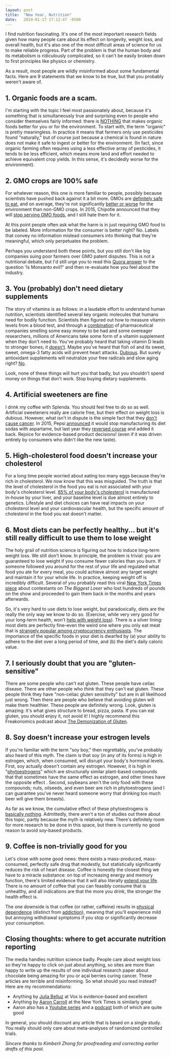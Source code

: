 ```yaml
---
layout: post
title:  "New Year, Nutrition"
date:   2019-01-17 17:12:47 -0500
---
```


I find nutrition fascinating. It's one of the most important research fields given how many people care about its effect on longevity, weight loss, and overall health, but it's also one of the most difficult areas of science for us to make reliable progress. Part of the problem is that the human body and its metabolism is ridiculously complicated, so it can't be easily broken down to first principles like physics or chemistry.

As a result, most people are wildly misinformed about some fundamental facts. Here are 9 statements that we know to be true, but that you probably weren't aware of.

<!--more-->

## 1. Organic foods are a scam.

I'm starting with the topic I feel most passionately about, because it's something that is simultaneously true and surprising even to people who consider themselves fairly informed: there is [NOTHING](https://www.vox.com/2014/7/16/5899347/organic-produce-debate-healthier-more-nutritious) that makes organic foods better for you or for the environment. To start with, the term "organic" is pretty meaningless. In practice it means that farmers only use pesticides found "naturally," but of course just because a chemical is found in nature does not make it safe to ingest or better for the environment. (In fact, since organic farming often requires using a less effective array of pesticides, it tends to be less efficient, which means more land and effort needed to achieve equivalent crop yields. In this sense, it's decidedly worse for the environment).

## 2. GMO crops are 100% safe

For whatever reason, this one is more familiar to people, possibly because scientists have pushed back against it a bit more. GMOs are [definitely safe to eat](https://www.vox.com/2014/11/3/18092736/are-gmos-safe-to-eat), and on average, they're not significantly [better or worse](https://www.vox.com/2014/11/3/18092738/are-gm-crops-good-or-bad-for-the-environment) for the environment than non-GMO crops. In 2015, Chipotle announced that they will [stop serving GMO foods](https://www.vox.com/2015/4/27/8505167/chipotle-GMOs), and I still hate them for it.

At this point people often ask what the harm is in just requiring GMO food to be labeled. More information for the consumer is better right? No. Labels that convey no information mislead consumers into thinking that they're meaningful, which only perpetuates the problem.

Perhaps you understand both these points, but you still don't like big companies suing poor farmers over GMO patent disputes. This is not a nutritional debate, but I'd still urge you to read this [Quora answer](https://www.quora.com/Is-Monsanto-evil) to the question 'Is Monsanto evil?' and then re-evaluate how you feel about the industry.

## 3. You (probably) don't need dietary supplements

The story of vitamins is as follows: in a laudable effort to understand human nutrition, scientists identified several key organic molecules that humans need for bodily function. Scientists then figured out how to measure vitamin levels from a blood test, and through a [combination](https://www.nytimes.com/2018/08/18/business/vitamin-d-michael-holick.html) of pharmaceutical companies smelling some easy money to be had and some overeager researchers, millions of Americans take some form of a vitamin supplement when they don't need to. You've probably heard that taking vitamin D leads to stronger bones; it [doesn't](https://www.vox.com/2018/10/4/17933880/vitamin-d-health-sun-diet). Maybe you've heard that fish oil and its sweet, sweet, omega-3 fatty acids will prevent heart attacks. [Dubious](https://www.vox.com/2018/11/19/18097613/benefits-fish-oil-supplements). But surely antioxidant supplements will neutralize your free radicals and slow aging right? [No](https://www.ncbi.nlm.nih.gov/pubmed/24045742).

Look, none of these things will hurt you that badly, but you shouldn't spend money on things that don't work. Stop buying dietary supplements.

## 4. Artificial sweeteners are fine

I drink my coffee with Splenda. You should feel free to do so as well. Artificial sweeteners really are calorie free, but their effect on weight loss is dubious. However, what isn't in dispute is the simple fact that they [don't cause cancer](https://www.youtube.com/watch?v=Mf82FfX-wuU). In 2015, Pepsi [announced](https://www.vox.com/2015/4/25/8494707/aspartame-dangerous) it would stop manufacturing its diet sodas with aspartame, but last year they [reversed course](https://adage.com/article/cmo-strategy/reversing-diet-pepsi-aspartame/312432/) and added it back. Rejoice for evidence-based product decisions! (even if it was driven entirely by consumers who didn't like the new taste).

## 5. High-cholesterol food doesn't increase your cholesterol

For a long time people worried about eating too many eggs because they're rich in cholesterol. We now know that this was misguided. The truth is that the level of cholesterol in the food you eat is not associated with your body's cholesterol level. [85% of your body's cholesterol](https://health.clevelandclinic.org/why-you-should-no-longer-worry-about-cholesterol-in-food/) is manufactured in-house by your liver, and your baseline level is due almost entirely to genetics. Lifestyle and diet choices can have real impacts on your cholesterol level and your cardiovascular health, but the specific amount of cholesterol in the food you eat doesn't matter.

## 6. Most diets can be perfectly healthy... but it's still really difficult to use them to lose weight

The holy grail of nutrition science is figuring out how to induce long-term weight loss. We still don't know. In principle, the problem is trivial: you are guaranteed to lose weight if you consume fewer calories than you burn. If someone followed you around for the rest of your life and regulated what food you ate for every meal, you could achieve almost any target weight and maintain it for your whole life. In practice, keeping weight off is incredibly difficult. Several of you probably read this viral [New York Times piece](https://www.nytimes.com/2016/05/02/health/biggest-loser-weight-loss.html) about contestants on *The Biggest Loser* who lost hundreds of pounds on the show and proceeded to gain them back in the months and years afterwards.

So, it's very hard to use diets to lose weight, but paradoxically, diets are the really the only way we know to do so. (Exercise, while very very good for your long-term health, won't [help with weight loss](https://www.vox.com/2016/4/28/11518804/weight-loss-exercise-myth-burn-calories)). There is a silver lining: most diets are perfectly fine–even the weird one where you only eat meat that is [strangely popular among cryptocurrency enthusiasts](https://motherboard.vice.com/en_us/article/ne74nw/inside-the-world-of-the-bitcoin-carnivores). The importance of the specific foods in your diet is dwarfed by (a) your ability to adhere to the diet over a long period of time, and (b) the diet's daily caloric value.

## 7. I seriously doubt that you are "gluten-sensitive"

There are some people who can't eat gluten. These people have celiac disease. There are other people who *think* that they can't eat gluten. These people think they have "non-celiac gluten sensitivity" but are in all likelihood just wrong. Then there are people who believe that avoiding gluten will make them healthier. These people are definitely wrong. Look, gluten is amazing: it's what gives structure to bread, pizza, pasta. If you can eat gluten, you should enjoy it, not avoid it! I highly recommend this Freakonomics podcast about [The Demonization of Gluten](http://freakonomics.com/podcast/demonization-gluten/).

## 8. Soy doesn't increase your estrogen levels

If you're familiar with the term "soy boy," then regrettably, you've probably also heard of this myth. The claim is that soy (in any of its forms) is high in estrogen, which, when consumed, will disrupt your body's hormonal levels. First, soy actually doesn't contain any estrogen. However, it is high in "[phytoestrogens](https://en.wikipedia.org/wiki/Phytoestrogen)" which are structurally similar plant-based compounds that that sometimes have the same effect as estrogen, and other times have the opposite effect . Second, soybeans aren't the only food with these compounds; nuts, oilseeds, and even beer are rich in phytoestrogens (and I can guarantee you've never heard someone worry that drinking too much beer will give them breasts).

As far as we know, the cumulative effect of these phytoestrogens is [basically nothing](https://examine.com/nutrition/is-soy-good-or-bad/). Admittedly, there aren't a ton of studies out there about this topic, partly because the myth is relatively new. There's definitely room for more research to be done in this space, but there is currently no good reason to avoid soy-based products.

## 9. Coffee is non-trivially good for you

Let's close with some good news: there exists a mass-produced, mass-consumed, perfectly safe drug that modestly, but statistically significantly reduces the risk of heart disease. Coffee is honestly the closest thing we have to a miracle substance: on top of increasing energy and memory function, there's limited evidence that it will also literally [extend your life](https://www.youtube.com/watch?v=ly1NjibK79U). There is no amount of coffee that you can feasibly consume that is unhealthy, and all indications are that the more you drink, the stronger the health effect is.

The one downside is that coffee (or rather, caffeine) results in [physical dependence](https://en.wikipedia.org/wiki/Physical_dependence) (distinct from [addiction](https://en.wikipedia.org/wiki/Addiction)), meaning that you'll experience mild but annoying withdrawal symptoms if you stop or significantly decrease your consumption.

## Closing thoughts: where to get accurate nutrition reporting

The media handles nutrition science badly. People care about weight loss so they're happy to click on just about anything, so sites are more than happy to write up the results of one individual research paper about chocolate being amazing for you or açaí berries curing cancer. These articles are terrible and misinforming. So what should you read instead? Here are my recommendations:

 * Anything by [Julia Belluz](https://www.vox.com/authors/julia-belluz) at Vox is evidence-based and excellent
 * Anything by [Aaron Carroll](https://www.nytimes.com/by/aaron-e-carroll) at the New York Times is similarly great
 * Aaron also has a [Youtube series](https://www.youtube.com/user/thehealthcaretriage) and a [podcast](https://itunes.apple.com/us/podcast/healthcare-triage-podcast/id999134849?mt=2) both of which are quite good


In general, you should discount any article that is based on a single study. You really should only care about meta-analyses of randomized controlled trials.

*Sincere thanks to Kimberli Zhong for proofreading and correcting earlier drafts of this post.*
